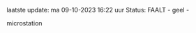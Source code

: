 laatste update: 
ma 09-10-2023 16:22   uur 
Status: FAALT - geel - 
<div class="service Y">microstation</div>